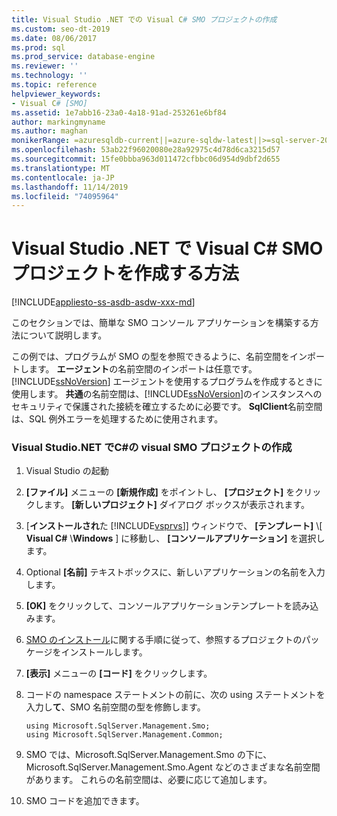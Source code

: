 ```yaml
---
title: Visual Studio .NET での Visual C# SMO プロジェクトの作成
ms.custom: seo-dt-2019
ms.date: 08/06/2017
ms.prod: sql
ms.prod_service: database-engine
ms.reviewer: ''
ms.technology: ''
ms.topic: reference
helpviewer_keywords:
- Visual C# [SMO]
ms.assetid: 1e7abb16-23a0-4a18-91ad-253261e6bf84
author: markingmyname
ms.author: maghan
monikerRange: =azuresqldb-current||=azure-sqldw-latest||>=sql-server-2016||=sqlallproducts-allversions||>=sql-server-linux-2017||=azuresqldb-mi-current
ms.openlocfilehash: 53ab22f96020080e28a92975c4d78d6ca3215d57
ms.sourcegitcommit: 15fe0bbba963d011472cfbbc06d954d9dbf2d655
ms.translationtype: MT
ms.contentlocale: ja-JP
ms.lasthandoff: 11/14/2019
ms.locfileid: "74095964"
---
```

# <a name="how-to-create-a-visual-c-smo-project-in-visual-studio-net"></a>Visual Studio .NET で Visual C# SMO プロジェクトを作成する方法
[!INCLUDE[appliesto-ss-asdb-asdw-xxx-md](../../includes/appliesto-ss-asdb-asdw-xxx-md.md)]

  このセクションでは、簡単な SMO コンソール アプリケーションを構築する方法について説明します。  
  
 この例では、プログラムが SMO の型を参照できるように、名前空間をインポートします。 **エージェント**の名前空間のインポートは任意です。 [!INCLUDE[ssNoVersion](../../includes/ssnoversion-md.md)] エージェントを使用するプログラムを作成するときに使用します。 **共通**の名前空間は、[!INCLUDE[ssNoVersion](../../includes/ssnoversion-md.md)]のインスタンスへのセキュリティで保護された接続を確立するために必要です。 **SqlClient**名前空間は、SQL 例外エラーを処理するために使用されます。  
  
### <a name="creating-a-visual-c-smo-project-in-visual-studionet"></a>Visual Studio.NET でC#の visual SMO プロジェクトの作成  
  
1. Visual Studio の起動
  
2. **[ファイル]** メニューの **[新規作成]** をポイントし、 **[プロジェクト]** をクリックします。  **[新しいプロジェクト]** ダイアログ ボックスが表示されます。   
  
3. [**インストールされ**た [!INCLUDE[vsprvs](../../includes/vsprvs-md.md)]] ウィンドウで、 **[テンプレート]** \\[ **Visual C#** \\**Windows** ] に移動し、 **[コンソールアプリケーション]** を選択します。  
  
4. Optional **[名前]** テキストボックスに、新しいアプリケーションの名前を入力します。  

5. **[OK]** をクリックして、コンソールアプリケーションテンプレートを読み込みます。  

6. [SMO のインストール](installing-smo.md)に関する手順に従って、参照するプロジェクトのパッケージをインストールします。
  
7. **[表示]** メニューの **[コード]** をクリックします。
    
8. コードの namespace ステートメントの前に、次の using ステートメントを入力し**て**、SMO 名前空間の型を修飾します。
  
    ```  
    using Microsoft.SqlServer.Management.Smo;  
    using Microsoft.SqlServer.Management.Common;  
    ```  
  
15. SMO では、Microsoft.SqlServer.Management.Smo の下に、Microsoft.SqlServer.Management.Smo.Agent などのさまざまな名前空間があります。 これらの名前空間は、必要に応じて追加します。  
  
16. SMO コードを追加できます。  

